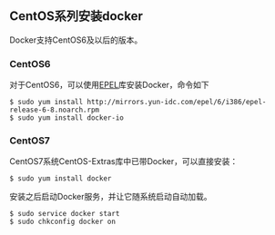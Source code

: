 ## CentOS系列安装docker

Docker支持CentOS6及以后的版本。

### CentOS6
对于CentOS6，可以使用[EPEL](https://fedoraproject.org/wiki/EPEL)库安装Docker，命令如下
```
$ sudo yum install http://mirrors.yun-idc.com/epel/6/i386/epel-release-6-8.noarch.rpm
$ sudo yum install docker-io
```

### CentOS7
CentOS7系统CentOS-Extras库中已带Docker，可以直接安装：
```
$ sudo yum install docker
```

安装之后启动Docker服务，并让它随系统启动自动加载。
```
$ sudo service docker start
$ sudo chkconfig docker on
```
